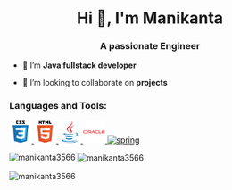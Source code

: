 <h1 align="center">Hi 👋, I'm Manikanta</h1>
<h3 align="center">A passionate Engineer</h3>




- 🌱 I’m **Java fullstack developer**

- 👯 I’m looking to collaborate on **projects**


<h3 align="left">Languages and Tools:</h3>
<p align="left"> <a href="https://www.w3schools.com/css/" target="_blank"> <img src="https://raw.githubusercontent.com/devicons/devicon/master/icons/css3/css3-original-wordmark.svg" alt="css3" width="40" height="40"/> </a> <a href="https://www.w3.org/html/" target="_blank"> <img src="https://raw.githubusercontent.com/devicons/devicon/master/icons/html5/html5-original-wordmark.svg" alt="html5" width="40" height="40"/> </a> <a href="https://www.java.com" target="_blank"> <img src="https://raw.githubusercontent.com/devicons/devicon/master/icons/java/java-original.svg" alt="java" width="40" height="40"/> </a> <a href="https://www.oracle.com/" target="_blank"> <img src="https://raw.githubusercontent.com/devicons/devicon/master/icons/oracle/oracle-original.svg" alt="oracle" width="40" height="40"/> </a> <a href="https://spring.io/" target="_blank"> <img src="https://www.vectorlogo.zone/logos/springio/springio-icon.svg" alt="spring" width="40" height="40"/> </a> </p>

<p><img align="left" src="https://github-readme-stats.vercel.app/api/top-langs?username=manikanta3566&show_icons=true&locale=en&layout=compact" alt="manikanta3566" /></p>

<p>&nbsp;<img align="center" src="https://github-readme-stats.vercel.app/api?username=manikanta3566&show_icons=true&locale=en" alt="manikanta3566" /></p>

<p><img align="center" src="https://github-readme-streak-stats.herokuapp.com/?user=manikanta3566&" alt="manikanta3566" /></p>

